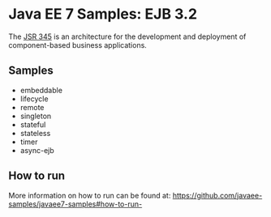# Java EE 7 Samples: EJB 3.2 #

The [JSR 345](https://jcp.org/en/jsr/detail?id=345) is an architecture for the development and deployment of component-based business applications. 

## Samples ##

 - embeddable
 - lifecycle
 - remote
 - singleton
 - stateful
 - stateless
 - timer
 - async-ejb

 
## How to run

More information on how to run can be found at: <https://github.com/javaee-samples/javaee7-samples#how-to-run->


